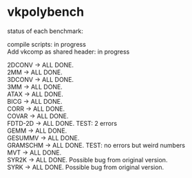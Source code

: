 # vkpolybench

status of each benchmark:

compile scripts: in progress   
Add vkcomp as shared header: in progress  

2DCONV -> ALL DONE.     
2MM -> ALL DONE.      
3DCONV -> ALL DONE.   
3MM -> ALL DONE.  
ATAX -> ALL DONE.  
BICG -> ALL DONE.    
CORR -> ALL DONE.   
COVAR -> ALL DONE.     
FDTD-2D -> ALL DONE. TEST: 2 errors      
GEMM -> ALL DONE.  
GESUMMV -> ALL DONE.   
GRAMSCHM -> ALL DONE. TEST: no errors but weird numbers        
MVT -> ALL DONE.    
SYR2K -> ALL DONE. Possible bug from original version.       
SYRK -> ALL DONE. Possible bug from original version.   
